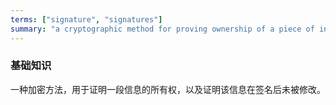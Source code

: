 ```yaml
---
terms: ["signature", "signatures"]
summary: "a cryptographic method for proving ownership of a piece of information, as well as proving that the information has not been modified after being signed"
---
```


### 基础知识

一种加密方法，用于证明一段信息的所有权，以及证明该信息在签名后未被修改。
